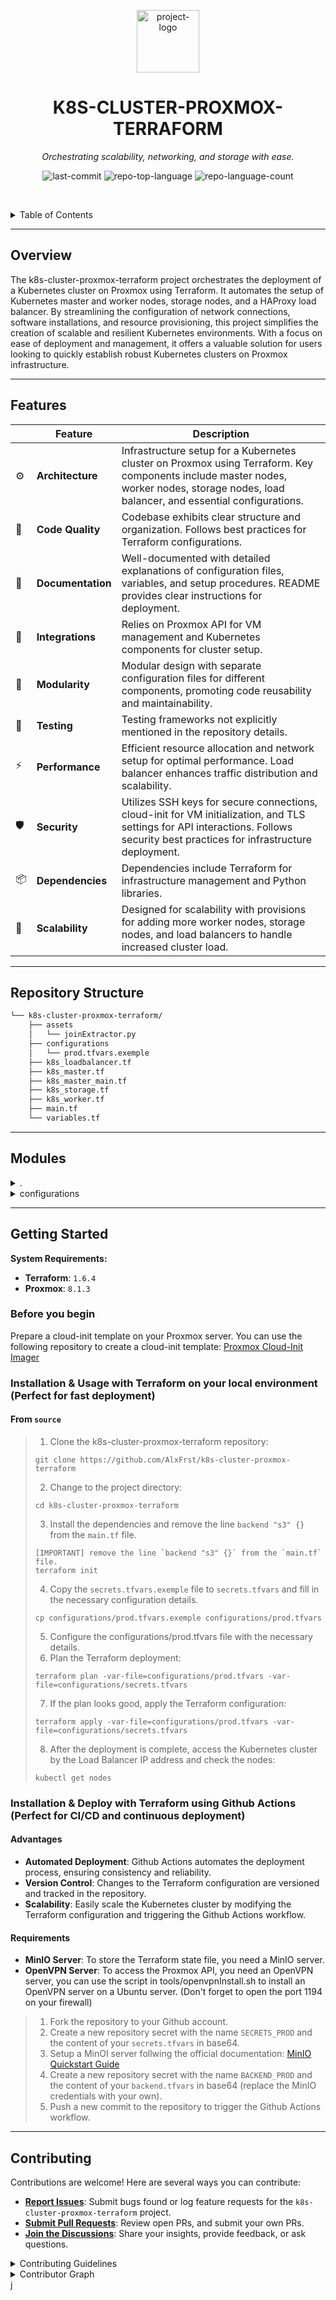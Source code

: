 <p align="center">
  <img src="https://upload.wikimedia.org/wikipedia/commons/thumb/3/39/Kubernetes_logo_without_workmark.svg/2109px-Kubernetes_logo_without_workmark.svg.png" width="100" alt="project-logo">
</p>
<p align="center">
    <h1 align="center">K8S-CLUSTER-PROXMOX-TERRAFORM</h1>
</p>
<p align="center">
    <em>Orchestrating scalability, networking, and storage with ease.</em>
</p>
<p align="center">
	<img src="https://img.shields.io/github/last-commit/AlxFrst/k8s-cluster-proxmox-terraform?style=default&logo=git&logoColor=white&color=0080ff" alt="last-commit">
	<img src="https://img.shields.io/github/languages/top/AlxFrst/k8s-cluster-proxmox-terraform?style=default&color=0080ff" alt="repo-top-language">
	<img src="https://img.shields.io/github/languages/count/AlxFrst/k8s-cluster-proxmox-terraform?style=default&color=0080ff" alt="repo-language-count">
<p>
<p align="center">
	<!-- default option, no dependency badges. -->
</p>

<br><!-- TABLE OF CONTENTS -->
<details>
  <summary>Table of Contents</summary><br>

- [ Overview](#-overview)
- [ Features](#-features)
- [ Repository Structure](#-repository-structure)
- [ Modules](#-modules)
- [ Getting Started](#-getting-started)
  - [ Installation & Usage ](#-installation)
- [ Contributing](#-contributing)
</details>
<hr>

##  Overview

The k8s-cluster-proxmox-terraform project orchestrates the deployment of a Kubernetes cluster on Proxmox using Terraform. It automates the setup of Kubernetes master and worker nodes, storage nodes, and a HAProxy load balancer. By streamlining the configuration of network connections, software installations, and resource provisioning, this project simplifies the creation of scalable and resilient Kubernetes environments. With a focus on ease of deployment and management, it offers a valuable solution for users looking to quickly establish robust Kubernetes clusters on Proxmox infrastructure.

---

##  Features

|    |   Feature         | Description |
|----|-------------------|---------------------------------------------------------------|
| ⚙️  | **Architecture**  | Infrastructure setup for a Kubernetes cluster on Proxmox using Terraform. Key components include master nodes, worker nodes, storage nodes, load balancer, and essential configurations. |
| 🔩 | **Code Quality**  | Codebase exhibits clear structure and organization. Follows best practices for Terraform configurations. |
| 📄 | **Documentation** | Well-documented with detailed explanations of configuration files, variables, and setup procedures. README provides clear instructions for deployment. |
| 🔌 | **Integrations**  | Relies on Proxmox API for VM management and Kubernetes components for cluster setup. |
| 🧩 | **Modularity**    | Modular design with separate configuration files for different components, promoting code reusability and maintainability. |
| 🧪 | **Testing**       | Testing frameworks not explicitly mentioned in the repository details. |
| ⚡️  | **Performance**   | Efficient resource allocation and network setup for optimal performance. Load balancer enhances traffic distribution and scalability. |
| 🛡️ | **Security**      | Utilizes SSH keys for secure connections, cloud-init for VM initialization, and TLS settings for API interactions. Follows security best practices for infrastructure deployment. |
| 📦 | **Dependencies**  | Dependencies include Terraform for infrastructure management and Python libraries. |
| 🚀 | **Scalability**   | Designed for scalability with provisions for adding more worker nodes, storage nodes, and load balancers to handle increased cluster load. |

---

##  Repository Structure

```sh
└── k8s-cluster-proxmox-terraform/
    ├── assets
    │   └── joinExtractor.py
    ├── configurations
    │   └── prod.tfvars.exemple
    ├── k8s_loadbalancer.tf
    ├── k8s_master.tf
    ├── k8s_master_main.tf
    ├── k8s_storage.tf
    ├── k8s_worker.tf
    ├── main.tf
    └── variables.tf
```

---

##  Modules

<details closed><summary>.</summary>

| File                                                                                                            | Summary                                                                                                                                                                                                                                                               |
| ---                                                                                                             | ---                                                                                                                                                                                                                                                                   |
| [k8s_master_main.tf](https://github.com/AlxFrst/k8s-cluster-proxmox-terraform/blob/master/k8s_master_main.tf)   | Implements Kubernetes master VM deployment, incorporating necessary configurations and tools setup. Establishes key network connections, deploys essential software components, and initializes the cluster with specialized resources.                               |
| [k8s_worker.tf](https://github.com/AlxFrst/k8s-cluster-proxmox-terraform/blob/master/k8s_worker.tf)             | Creates Proxmox VMs for Kubernetes workers, configures network settings, and provisions packages. Establishes SSH connection for setup, fetches workerJoin script, and executes it to join master nodes.                                                              |
| [k8s_master.tf](https://github.com/AlxFrst/k8s-cluster-proxmox-terraform/blob/master/k8s_master.tf)             | Deploys Kubernetes master nodes on Proxmox using Terraform. Ensures cloud-init configuration, networking, SSH setup, and software installation via remote-exec provisioner. Implements Docker, containerd, Kubernetes components, and joins master nodes after setup. |
| [k8s_storage.tf](https://github.com/AlxFrst/k8s-cluster-proxmox-terraform/blob/master/k8s_storage.tf)           | Creates storage nodes in the Proxmox VM cluster. Configures NFS server, helm, and storage provisioning. Ensures high availability and scalability for Kubernetes storage.                                                                                             |
| [variables.tf](https://github.com/AlxFrst/k8s-cluster-proxmox-terraform/blob/master/variables.tf)               | Defines variables for Proxmox API, networking, VM configuration, Kubernetes cluster specifics, load balancer settings, node resources, and IP addressing within the Terraform infrastructure for a Kubernetes cluster on Proxmox.                                     |
| [main.tf](https://github.com/AlxFrst/k8s-cluster-proxmox-terraform/blob/master/main.tf)                         | Defines Proxmox provider configuration for managing infrastructure.uses API URL, token for authentication, and TLS settings. Crucial for interacting with Proxmox VMs in the Kubernetes cluster deployment through Terraform.                                         |
| [k8s_loadbalancer.tf](https://github.com/AlxFrst/k8s-cluster-proxmox-terraform/blob/master/k8s_loadbalancer.tf) | Defines a Proxmox virtual machine for a HAProxy load balancer, handling cluster traffic & API server requests. Conducts software installations & configurations for Kubernetes cluster management.                                                                    |

</details>

<details closed><summary>configurations</summary>

| File                                                                                                                           | Summary                                                                                                                                                                                                                                                       |
| ---                                                                                                                            | ---                                                                                                                                                                                                                                                           |
| [prod.tfvars.exemple](https://github.com/AlxFrst/k8s-cluster-proxmox-terraform/blob/master/configurations/prod.tfvars.exemple) | Specifies essential configuration variables for a Proxmox cluster deployment, including API details, network settings, SSH keys, VM parameters, and node specifics such as CPU, memory, and IP addresses. Crucial for setting up a robust Kubernetes cluster. |

</details>

---

##  Getting Started

**System Requirements:**

* **Terraform**: `1.6.4`
* **Proxmox**: `8.1.3`

### Before you begin
Prepare a cloud-init template on your Proxmox server. You can use the following repository to create a cloud-init template: [Proxmox Cloud-Init Imager](https://github.com/AlxFrst/Proxmox-cloudinit-imager)

###  Installation & Usage with Terraform on your local environment (Perfect for fast deployment)

<h4>From <code>source</code></h4>

> 1. Clone the k8s-cluster-proxmox-terraform repository:
>
> ```console
> git clone https://github.com/AlxFrst/k8s-cluster-proxmox-terraform
> ```
>
> 2. Change to the project directory:
> ```console
> cd k8s-cluster-proxmox-terraform
> ```
>
> 3. Install the dependencies and remove the line `backend "s3" {}` from the `main.tf` file.
> ```console
> [IMPORTANT] remove the line `backend "s3" {}` from the `main.tf` file.
> terraform init
> ```
> 4. Copy the `secrets.tfvars.exemple` file to `secrets.tfvars` and fill in the necessary configuration details.
> ```console
> cp configurations/prod.tfvars.exemple configurations/prod.tfvars
> ```
> 5. Configure the configurations/prod.tfvars file with the necessary details.
> 6. Plan the Terraform deployment:
> ```console
> terraform plan -var-file=configurations/prod.tfvars -var-file=configurations/secrets.tfvars
> ```
> 7. If the plan looks good, apply the Terraform configuration:
> ```console
> terraform apply -var-file=configurations/prod.tfvars -var-file=configurations/secrets.tfvars
> ```
> 8. After the deployment is complete, access the Kubernetes cluster by the Load Balancer IP address and check the nodes:
> ```console
> kubectl get nodes
> ```

###  Installation & Deploy with Terraform using Github Actions (Perfect for CI/CD and continuous deployment)
#### Advantages
* **Automated Deployment**: Github Actions automates the deployment process, ensuring consistency and reliability.
* **Version Control**: Changes to the Terraform configuration are versioned and tracked in the repository.
* **Scalability**: Easily scale the Kubernetes cluster by modifying the Terraform configuration and triggering the Github Actions workflow.
<!-- requirement section -->
#### Requirements
* **MinIO Server**: To store the Terraform state file, you need a MinIO server.
* **OpenVPN Server**: To access the Proxmox API, you need an OpenVPN server, you can use the script in tools/openvpnInstall.sh to install an OpenVPN server on a Ubuntu server. (Don't forget to open the port 1194 on your firewall)


> 1. Fork the repository to your Github account.
> 2. Create a new repository secret with the name `SECRETS_PROD` and the content of your `secrets.tfvars` in base64.
> 3. Setup a MinOI server follwing the official documentation: [MinIO Quickstart Guide](https://docs.min.io/docs/minio-quickstart-guide.html)
> 4. Create a new repository secret with the name `BACKEND_PROD` and the content of your `backend.tfvars` in base64 (replace the MinIO credentials with your own).
> 5. Push a new commit to the repository to trigger the Github Actions workflow. 


---

##  Contributing

Contributions are welcome! Here are several ways you can contribute:

- **[Report Issues](https://github.com/AlxFrst/k8s-cluster-proxmox-terraform/issues)**: Submit bugs found or log feature requests for the `k8s-cluster-proxmox-terraform` project.
- **[Submit Pull Requests](https://github.com/AlxFrst/k8s-cluster-proxmox-terraform/blob/main/CONTRIBUTING.md)**: Review open PRs, and submit your own PRs.
- **[Join the Discussions](https://github.com/AlxFrst/k8s-cluster-proxmox-terraform/discussions)**: Share your insights, provide feedback, or ask questions.

<details closed>
<summary>Contributing Guidelines</summary>

1. **Fork the Repository**: Start by forking the project repository to your github account.
2. **Clone Locally**: Clone the forked repository to your local machine using a git client.
   ```sh
   git clone https://github.com/AlxFrst/k8s-cluster-proxmox-terraform
   ```
3. **Create a New Branch**: Always work on a new branch, giving it a descriptive name.
   ```sh
   git checkout -b new-feature-x
   ```
4. **Make Your Changes**: Develop and test your changes locally.
5. **Commit Your Changes**: Commit with a clear message describing your updates.
   ```sh
   git commit -m 'Implemented new feature x.'
   ```
6. **Push to github**: Push the changes to your forked repository.
   ```sh
   git push origin new-feature-x
   ```
7. **Submit a Pull Request**: Create a PR against the original project repository. Clearly describe the changes and their motivations.
8. **Review**: Once your PR is reviewed and approved, it will be merged into the main branch. Congratulations on your contribution!
</details>

<details closed>
<summary>Contributor Graph</summary>
<br>
<p align="center">
   <a href="https://github.com{/AlxFrst/k8s-cluster-proxmox-terraform/}graphs/contributors">
      <img src="https://contrib.rocks/image?repo=AlxFrst/k8s-cluster-proxmox-terraform">
   </a>
</p>
</details>
j